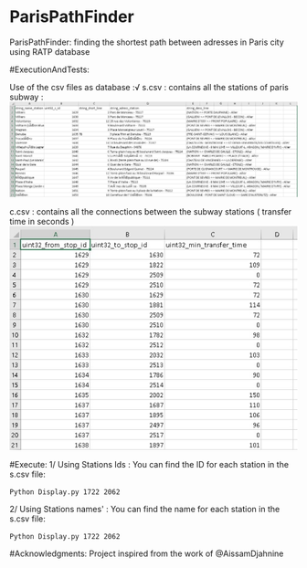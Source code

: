 # ParisPathFinder
ParisPathFinder: finding the shortest path between adresses in Paris city  using RATP database


#ExecutionAndTests:

Use of the csv files as database :√
s.csv : contains all the stations of paris subway :
![Stations](https://github.com/IemProg/ParisPathFinder/blob/master/stations.jpg)

c.csv : contains all the connections between the subway stations ( transfer time in seconds )
![Connections](https://github.com/IemProg/ParisPathFinder/blob/master/connections.jpg)


#Execute:
1/ Using Stations Ids :
You can find the ID for each station in the s.csv file: 
```
Python Display.py 1722 2062
```


2/ Using Stations names' :
You can find the name for each station in the s.csv file: 
```
Python Display.py 1722 2062
```


#Acknowledgments:
Project inspired from the work of @AissamDjahnine
